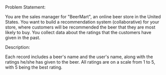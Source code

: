Problem Statement:

You are the sales manager for "BeerMart", an online beer store in the United States. 
You want to build a recommendation system (collaborative) for your store, 
where customers will be recommended the beer that they are most likely to buy. 
You collect data about the ratings that the customers have given in the past.


Description:

Each record includes a beer's name and the user's name, along with the ratings he/she has given to the beer. 
All ratings are on a scale from 1 to 5, with 5 being the best rating.

